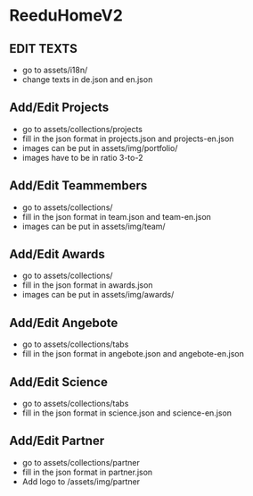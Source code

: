 # ReeduHomeV2

## EDIT TEXTS

- go to assets/i18n/
- change texts in de.json and en.json

## Add/Edit Projects

- go to assets/collections/projects
- fill in the json format in projects.json and projects-en.json
- images can be put in assets/img/portfolio/
- images have to be in ratio 3-to-2

## Add/Edit Teammembers

- go to assets/collections/
- fill in the json format in team.json and team-en.json
- images can be put in assets/img/team/

## Add/Edit Awards

- go to assets/collections/
- fill in the json format in awards.json
- images can be put in assets/img/awards/

## Add/Edit Angebote

- go to assets/collections/tabs
- fill in the json format in angebote.json and angebote-en.json


## Add/Edit Science

- go to assets/collections/tabs
- fill in the json format in science.json and science-en.json

## Add/Edit Partner

- go to assets/collections/partner
- fill in the json format in partner.json
- Add logo to /assets/img/partner
